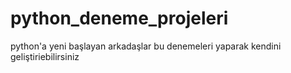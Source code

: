 # python_deneme_projeleri
python'a  yeni başlayan arkadaşlar bu denemeleri yaparak kendini geliştiriebilirsiniz
